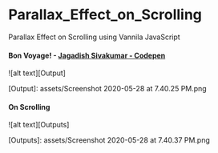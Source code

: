 # Parallax_Effect_on_Scrolling
Parallax Effect on Scrolling using Vannila JavaScript


#### Bon Voyage! - [Jagadish Sivakumar - Codepen](https://codepen.io/jagadishsivakumar/full/YzyoZZr)

![alt text][Output]

[Output]: assets/Screenshot 2020-05-28 at 7.40.25 PM.png


#### On Scrolling

![alt text][Outputs]

[Outputs]: assets/Screenshot 2020-05-28 at 7.40.37 PM.png
